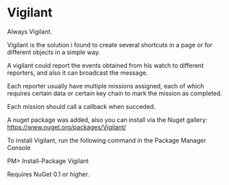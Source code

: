 Vigilant
========

Always Vigilant.

Vigilant is the solution i found to create several shortcuts in a page or for different objects in a simple way.

A vigilant could report the events obtained from his watch to different reporters, and also it can broadcast the message.

Each reporter usually have multiple missions assigned, each of which requires certain data or certain key chain to mark the mission as completed.

Each mission should call a callback when succeded.

A nuget package was added, also you can install via the Nuget gallery: https://www.nuget.org/packages/Vigilant/

To install Vigilant, run the following command in the Package Manager Console

PM> Install-Package Vigilant

Requires NuGet 0.1 or higher.